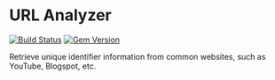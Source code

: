 URL Analyzer 
==============
[![Build Status](https://travis-ci.org/settinghead/url-analyzer.png)](https://travis-ci.org/settinghead/url-analyzer)
[![Gem Version](https://badge.fury.io/rb/url-analyzer.png)](http://badge.fury.io/rb/url-analyzer)

Retrieve unique identifier information from common websites, such as YouTube, Blogspot, etc.
